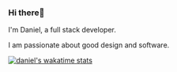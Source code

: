 ### Hi there👋

I'm Daniel, a full stack developer.

I am passionate about good design and software.
<br/>
<!-- I ❤️ open source. I sometimes play football⚽. -->

[![daniel's wakatime stats](https://github-readme-stats.vercel.app/api/wakatime?username=incrediblejagur&langs_count=5)](https://wakatime.com/@incrediblejagur)
